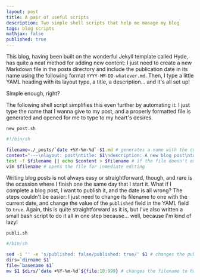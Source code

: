 ```yaml
---
layout: post
title: A pair of useful scripts
description: Two simple shell scripts that help me manage my blog
tags: blog scripts
mathjax: false
published: true
---
```


This blog, having been built on the wonderful Jekyll template called Hyde, has quite a neat method for adding new content: I just need to create a new Markdown file in the posts directory and include the publication date in its name using the following format ```YYYY-MM-DD-whatever.md```.
Then, I type a little YAML heading with its layout type, a title, a description... and it's all set up!

Simple enough, right?

The following shell script simplifies this even further by automating it: I just type the name that I wanna give to my post, and a properly formatted file is generated and opened for me to type to my heart's desires.

```new_post.sh```
```bash
#!/bin/sh

filename=./_posts/`date +%Y-%m-%d`-$1.md # generates a name with the current date
content="---\nlayout: post\ntitle: $1\ndescription: A new blog post\ntags:\nmathjax: false\npublished: false\n---" # YAML heading
test -f $filename || echo $content > $filename # if the file doesn't exist, makes a new one
vim $filename # opens the file for inmediate editing
```

Writing blog posts is not always easy or straightforward, though, and rare is the ocassion where I finish one the same day that I start it. What if I complete a blog post, I want to publish it, and the date is all wrong? The steps couldn't be easier: I just need to change its filename to one with the current date, and change the value of the ```published``` field in the YAML field to ```true```. Again, this is quite straightforward as it is, but I've also written a small bash script to do it all in one step because... well, because I'm kind of lazy!

```publi.sh```
```bash
#/bin/sh

sed -i '' -e 's/published: false/published: true/' $1 # changes the published field
dirs=`dirname $1`
file=`basename $1`
mv $1 $dirs/`date +%Y-%m-%d`${file:10:999} # changes the filename to have the current date
```
